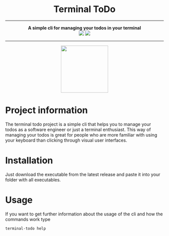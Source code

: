 <div align="center">
    <h1>Terminal ToDo</h1>
<hr>
<strong>A simple cli for managing your todos in your terminal</strong>
    <br>
<img src="https://img.shields.io/github/license/mathisburger/terminalToDo?style=for-the-badge" />
<img src="https://img.shields.io/github/last-commit/mathisburger/terminalToDo?style=for-the-badge" />
</div>
<hr>
<div align="center">
    <img src="https://upload.wikimedia.org/wikipedia/commons/thumb/d/d5/Rust_programming_language_black_logo.svg/2048px-Rust_programming_language_black_logo.svg.png" height="150" />
</div>

# Project information

The terminal todo project is a simple cli that helps you to manage your todos 
as a software engineer or just a terminal enthusiast. This way
of managing your todos is great for people who are more familiar with
using your keyboard than clicking through visual user interfaces.

# Installation

Just download the executable from the latest release and 
paste it into your folder with all executables.

# Usage

If you want to get further information about the usage of the
cli and how the commands work type 
```shell
terminal-todo help
```